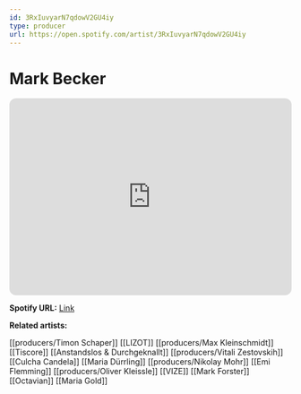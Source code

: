 ```yaml
---
id: 3RxIuvyarN7qdowV2GU4iy
type: producer
url: https://open.spotify.com/artist/3RxIuvyarN7qdowV2GU4iy
---
```

# Mark Becker

<iframe style="border-radius:12px" src="https://open.spotify.com/embed/artist/3RxIuvyarN7qdowV2GU4iy" width="100%" height="352" frameBorder="0" allowfullscreen="" allow="autoplay; clipboard-write; encrypted-media; fullscreen; picture-in-picture" loading="lazy"></iframe>

**Spotify URL:** [Link](https://open.spotify.com/artist/3RxIuvyarN7qdowV2GU4iy)

**Related artists:**

[[producers/Timon Schaper]]
[[LIZOT]]
[[producers/Max Kleinschmidt]]
[[Tiscore]]
[[Anstandslos & Durchgeknallt]]
[[producers/Vitali Zestovskih]]
[[Culcha Candela]]
[[Maria Dürrling]]
[[producers/Nikolay Mohr]]
[[Emi Flemming]]
[[producers/Oliver Kleissle]]
[[VIZE]]
[[Mark Forster]]
[[Octavian]]
[[Maria Gold]]
